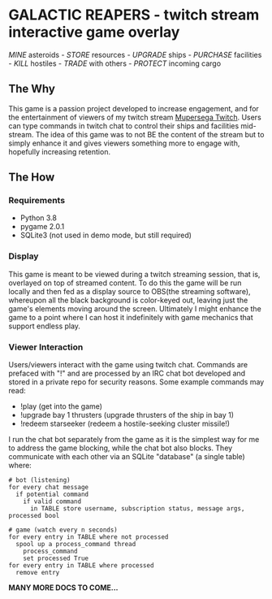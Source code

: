 # GALACTIC REAPERS - twitch stream interactive game overlay
*MINE* asteroids - *STORE* resources - *UPGRADE* ships - *PURCHASE* facilities - *KILL* hostiles - *TRADE* with others - *PROTECT* incoming cargo

## The Why

This game is a passion project developed to increase engagement, and for the entertainment of viewers of my twitch stream  [Mupersega Twitch](https://www.twitch.tv/mupersega). Users can type commands in twitch chat to control their ships and facilities mid-stream. The idea of this game was to not BE the content of the stream but to simply enhance it and gives viewers something more to engage with, hopefully increasing retention. 

## The How

### Requirements
- Python 3.8
- pygame 2.0.1
- SQLite3 (not used in demo mode, but still required)

### Display
This game is meant to be viewed during a twitch streaming session, that is, overlayed on top of streamed content. To do this the game will be run locally and then fed as a display source to OBS(the streaming software), whereupon all the black background is color-keyed out, leaving just the game's elements moving around the screen. Ultimately I might enhance the game to a point where I can host it indefinitely with game mechanics that support endless play.

### Viewer Interaction

Users/viewers interact with the game using twitch chat. Commands are prefaced with "!" and are processed by an IRC chat bot developed and stored in a private repo for security reasons. Some example commands may read:
- !play (get into the game)
- !upgrade bay 1 thrusters (upgrade thrusters of the ship in bay 1)
- !redeem starseeker (redeem a hostile-seeking cluster missile!)

I run the chat bot separately from the game as it is the simplest way for me to address the game blocking, while the chat bot also blocks. They communicate with each other via an SQLite "database" (a single table) where:

```
# bot (listening)
for every chat message
  if potential command
    if valid command
      in TABLE store username, subscription status, message args, processed bool

# game (watch every n seconds)
for every entry in TABLE where not processed
  spool up a process_command thread
    process_command
    set processed True
for every entry in TABLE where processed
  remove entry
```

**MANY MORE DOCS TO COME...**
